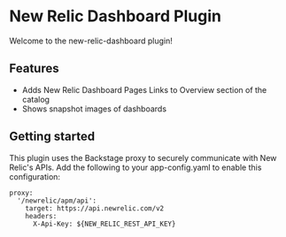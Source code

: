 # New Relic Dashboard Plugin

Welcome to the new-relic-dashboard plugin!

## Features

- Adds New Relic Dashboard Pages Links to Overview section of the catalog
- Shows snapshot images of dashboards

## Getting started

This plugin uses the Backstage proxy to securely communicate with New Relic's APIs. Add the following to your app-config.yaml to enable this configuration:

```
proxy:
  '/newrelic/apm/api':
    target: https://api.newrelic.com/v2
    headers:
      X-Api-Key: ${NEW_RELIC_REST_API_KEY}
```
